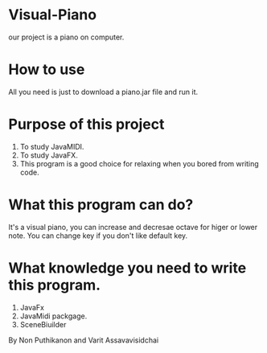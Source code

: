 # Visual-Piano
our project is a piano on computer. 

# How to use
All you need is just to download a piano.jar file and run it.

# Purpose of this project 
1) To study JavaMIDI.
2) To study JavaFX.
3) This program is a good choice for relaxing when you bored from writing code.

#  What this program can do?
It's a visual piano,  you can increase and decresae octave for higer or lower note. 
You can change key if you don't like default key.

#   What knowledge you need to write this program.
1) JavaFx
2) JavaMidi packgage.
3) SceneBiuilder

By Non Puthikanon and Varit Assavavisidchai
